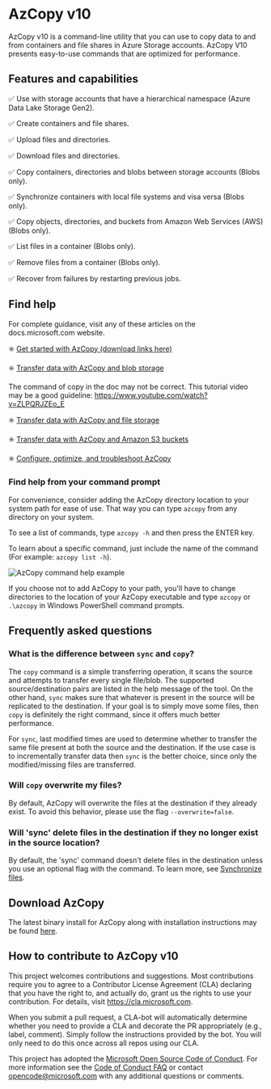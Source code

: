 # AzCopy v10

AzCopy v10 is a command-line utility that you can use to copy data to and from containers and file shares in Azure Storage accounts. AzCopy V10 presents easy-to-use commands that are optimized for performance.

## Features and capabilities

:white_check_mark: Use with storage accounts that have a hierarchical namespace (Azure Data Lake Storage Gen2).

:white_check_mark: Create containers and file shares.

:white_check_mark: Upload files and directories.

:white_check_mark: Download files and directories.

:white_check_mark: Copy containers, directories and blobs between storage accounts (Blobs only).

:white_check_mark: Synchronize containers with local file systems and visa versa (Blobs only).

:white_check_mark: Copy objects, directories, and buckets from Amazon Web Services (AWS) (Blobs only).

:white_check_mark: List files in a container (Blobs only).

:white_check_mark: Remove files from a container (Blobs only).

:white_check_mark: Recover from failures by restarting previous jobs.

## Find help

For complete guidance, visit any of these articles on the docs.microsoft.com website.

:eight_spoked_asterisk: [Get started with AzCopy (download links here)](https://docs.microsoft.com/azure/storage/common/storage-use-azcopy-v10)

:eight_spoked_asterisk: [Transfer data with AzCopy and blob storage](https://docs.microsoft.com/azure/storage/common/storage-use-azcopy-blobs)

The command of copy in the doc may not be correct. 
This tutorial video may be a good guideline: https://www.youtube.com/watch?v=ZLPQRJZEo_E

:eight_spoked_asterisk: [Transfer data with AzCopy and file storage](https://docs.microsoft.com/azure/storage/common/storage-use-azcopy-files)

:eight_spoked_asterisk: [Transfer data with AzCopy and Amazon S3 buckets](https://docs.microsoft.com/azure/storage/common/storage-use-azcopy-s3)

:eight_spoked_asterisk: [Configure, optimize, and troubleshoot AzCopy](https://docs.microsoft.com/azure/storage/common/storage-use-azcopy-configure)

### Find help from your command prompt

For convenience, consider adding the AzCopy directory location to your system path for ease of use. That way you can type `azcopy` from any directory on your system.

To see a list of commands, type `azcopy -h` and then press the ENTER key.

To learn about a specific command, just include the name of the command (For example: `azcopy list -h`).

![AzCopy command help example](readme-command-prompt.png)

If you choose not to add AzCopy to your path, you'll have to change directories to the location of your AzCopy executable and type `azcopy` or `.\azcopy` in Windows PowerShell command prompts.

## Frequently asked questions

### What is the difference between `sync` and `copy`?

The `copy` command is a simple transferring operation, it scans the source and attempts to transfer every single file/blob. The supported source/destination pairs are listed in the help message of the tool. On the other hand, `sync` makes sure that whatever is present in the source will be replicated to the destination. If your goal is to simply move some files, then `copy` is definitely the right command, since it offers much better performance.

For `sync`, last modified times are used to determine whether to transfer the same file present at both the source and the destination. If the use case is to incrementally transfer data
then `sync` is the better choice, since only the modified/missing files are transferred.

### Will `copy` overwrite my files?

By default, AzCopy will overwrite the files at the destination if they already exist. To avoid this behavior, please use the flag `--overwrite=false`.

### Will 'sync' delete files in the destination if they no longer exist in the source location?

By default, the 'sync' command doesn't delete files in the destination unless you use an optional flag with the command. To learn more, see [Synchronize files](https://docs.microsoft.com/azure/storage/common/storage-use-azcopy-blobs#synchronize-files).

## Download AzCopy
The latest binary install for AzCopy along with installation instructions may be found
[here](https://docs.microsoft.com/en-us/azure/storage/common/storage-use-azcopy-v10).

## How to contribute to AzCopy v10

This project welcomes contributions and suggestions.  Most contributions require you to agree to a
Contributor License Agreement (CLA) declaring that you have the right to, and actually do, grant us
the rights to use your contribution. For details, visit https://cla.microsoft.com.

When you submit a pull request, a CLA-bot will automatically determine whether you need to provide
a CLA and decorate the PR appropriately (e.g., label, comment). Simply follow the instructions
provided by the bot. You will only need to do this once across all repos using our CLA.

This project has adopted the [Microsoft Open Source Code of Conduct](https://opensource.microsoft.com/codeofconduct/).
For more information see the [Code of Conduct FAQ](https://opensource.microsoft.com/codeofconduct/faq/) or
contact [opencode@microsoft.com](mailto:opencode@microsoft.com) with any additional questions or comments.

